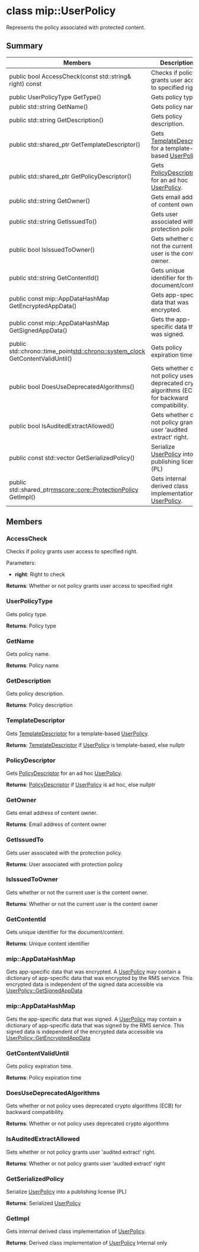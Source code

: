 # class mip::UserPolicy 
Represents the policy associated with protected content.
  
## Summary
 Members                        | Descriptions                                
--------------------------------|---------------------------------------------
 public bool AccessCheck(const std::string& right) const  |  Checks if policy grants user access to specified right.
 public UserPolicyType GetType()  |  Gets policy type.
 public std::string GetName()  |  Gets policy name.
 public std::string GetDescription()  |  Gets policy description.
public std::shared_ptr<TemplateDescriptor> GetTemplateDescriptor()  |  Gets [TemplateDescriptor](class_mip_templatedescriptor.md) for a template-based [UserPolicy](class_mip_userpolicy.md).
public std::shared_ptr<PolicyDescriptor> GetPolicyDescriptor()  |  Gets [PolicyDescriptor](class_mip_policydescriptor.md) for an ad hoc [UserPolicy](class_mip_userpolicy.md).
 public std::string GetOwner()  |  Gets email address of content owner.
 public std::string GetIssuedTo()  |  Gets user associated with the protection policy.
 public bool IsIssuedToOwner()  |  Gets whether or not the current user is the content owner.
 public std::string GetContentId()  |  Gets unique identifier for the document/content.
 public const mip::AppDataHashMap GetEncryptedAppData()  |  Gets app-specific data that was encrypted.
 public const mip::AppDataHashMap GetSignedAppData()  |  Gets the app-specific data that was signed.
public std::chrono::time_point<std::chrono::system_clock> GetContentValidUntil()  |  Gets policy expiration time.
 public bool DoesUseDeprecatedAlgorithms()  |  Gets whether or not policy uses deprecated crypto algorithms (ECB) for backward compatibility.
 public bool IsAuditedExtractAllowed()  |  Gets whether or not policy grants user 'audited extract' right.
public const std::vector<unsigned char> GetSerializedPolicy()  |  Serialize [UserPolicy](class_mip_userpolicy.md) into a publishing license (PL)
public std::shared_ptr<rmscore::core::ProtectionPolicy> GetImpl()  |  Gets internal derived class implementation of [UserPolicy](class_mip_userpolicy.md).
  
## Members
  
### AccessCheck
Checks if policy grants user access to specified right.

Parameters:  
* **right**: Right to check



  
**Returns**: Whether or not policy grants user access to specified right
  
### UserPolicyType
Gets policy type.

  
**Returns**: Policy type
  
### GetName
Gets policy name.

  
**Returns**: Policy name
  
### GetDescription
Gets policy description.

  
**Returns**: Policy description
  
### TemplateDescriptor
Gets [TemplateDescriptor](class_mip_templatedescriptor.md) for a template-based [UserPolicy](class_mip_userpolicy.md).

  
**Returns**: [TemplateDescriptor](class_mip_templatedescriptor.md) if [UserPolicy](class_mip_userpolicy.md) is template-based, else nullptr
  
### PolicyDescriptor
Gets [PolicyDescriptor](class_mip_policydescriptor.md) for an ad hoc [UserPolicy](class_mip_userpolicy.md).

  
**Returns**: [PolicyDescriptor](class_mip_policydescriptor.md) if [UserPolicy](class_mip_userpolicy.md) is ad hoc, else nullptr
  
### GetOwner
Gets email address of content owner.

  
**Returns**: Email address of content owner
  
### GetIssuedTo
Gets user associated with the protection policy.

  
**Returns**: User associated with protection policy
  
### IsIssuedToOwner
Gets whether or not the current user is the content owner.

  
**Returns**: Whether or not the current user is the content owner
  
### GetContentId
Gets unique identifier for the document/content.

  
**Returns**: Unique content identifier
  
### mip::AppDataHashMap
Gets app-specific data that was encrypted.
A [UserPolicy](class_mip_userpolicy.md) may contain a dictionary of app-specific data that was encrypted by the RMS service. This encrypted data is independent of the signed data accessible via [UserPolicy::GetSignedAppData](class_mip_userpolicy.md#getsignedappdata)
  
### mip::AppDataHashMap
Gets the app-specific data that was signed.
A [UserPolicy](class_mip_userpolicy.md) may contain a dictionary of app-specific data that was signed by the RMS service. This signed data is independent of the encrypted data accessible via [UserPolicy::GetEncryptedAppData](class_mip_userpolicy.md#getencryptedappdata)
  
### GetContentValidUntil
Gets policy expiration time.

  
**Returns**: Policy expiration time
  
### DoesUseDeprecatedAlgorithms
Gets whether or not policy uses deprecated crypto algorithms (ECB) for backward compatibility.

  
**Returns**: Whether or not policy uses deprecated crypto algorithms
  
### IsAuditedExtractAllowed
Gets whether or not policy grants user 'audited extract' right.

  
**Returns**: Whether or not policy grants user 'audited extract' right
  
### GetSerializedPolicy
Serialize [UserPolicy](class_mip_userpolicy.md) into a publishing license (PL)

  
**Returns**: Serialized [UserPolicy](class_mip_userpolicy.md)
  
### GetImpl
Gets internal derived class implementation of [UserPolicy](class_mip_userpolicy.md).

  
**Returns**: Derived class implementation of [UserPolicy](class_mip_userpolicy.md)
Internal only